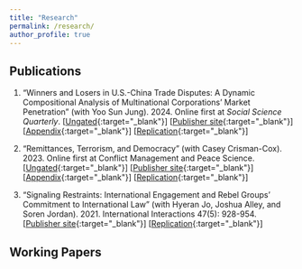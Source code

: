 ```yaml
---
title: "Research"
permalink: /research/
author_profile: true
---
```


## Publications

1. “Winners and Losers in U.S.-China Trade Disputes: A Dynamic Compositional Analysis of Multinational Corporations’ Market Penetration” (with Yoo Sun Jung). 2024. Online first at *Social Science Quarterly*. [[Ungated](/files/papers/JungPark_ssq2024_ungated.pdf){:target="_blank"}] [[Publisher site](http://doi.org/10.1111/ssqu.13362){:target="_blank"}] [[Appendix](/files/papers/jp_ssq_sm.pdf){:target="_blank"}] [[Replication](/files/replication/JP_ssq_replication.zip){:target="_blank"}]

2. “Remittances, Terrorism, and Democracy” (with Casey Crisman-Cox). 2023. Online first at Conflict Management and Peace Science.  [[Ungated](/files/papers/remittances.pdf){:target="_blank"}] [[Publisher site](https://journals.sagepub.com/doi/10.1177/07388942231207029){:target="_blank"}] [[Appendix](/files/papers/SIremittances.pdf){:target="_blank"}] [[Replication](https://github.com/ccrismancox/CMPS_remittances){:target="_blank"}]

3. “Signaling Restraints: International Engagement and Rebel Groups’ Commitment to International Law” (with Hyeran Jo, Joshua Alley, and Soren Jordan). 2021. International Interactions 47(5): 928-954. [[Publisher site](https://www.tandfonline.com/doi/full/10.1080/03050629.2020.1814761){:target="_blank"}] [[Replication](https://www.dropbox.com/s/8924t547gyxmgfo/rebel_commitment_replication.zip?dl=0){:target="_blank"}]


## Working Papers

